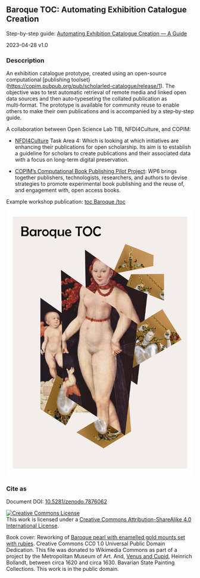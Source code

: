 ## Baroque TOC: Automating Exhibition Catalogue Creation

Step-by-step guide: [Automating Exhibition Catalogue Creation — A Guide](https://nfdi4culture.github.io/automating-exhibition-catalogue-creation-guide/)

2023-04-28 v1.0

### Desccription

An exhibition catalogue prototype, created using an open-source computational [publishing toolset}(https://copim.pubpub.org/pub/scholarled-catalogue/release/1). The objective was to test automatic retrieval of remote media and linked open data sources and then auto‑typeseting the collated publication as multi‑format. The prototype is available for community reuse to enable others to make their own publications and is accompanied by a step‑by‑step guide.

A collaboration between Open Science Lab TIB, NFDI4Culture, and COPIM: 

- [NFDI4Culture](https://nfdi4culture.de/) Task Area 4: Which is looking at which initiatives are enhancing their publications for open scholarship. Its aim is to establish a guideline for scholars to create publications and their associated data with a focus on long-term digital preservation.

- [COPIM’s Computational Book Publishing Pilot Project](https://copim.pubpub.org/work-package-6): WP6 brings together publishers, technologists, researchers, and authors to devise strategies to promote experimental book publishing and the reuse of, and engagement with, open access books.  

Example workshop publication: [toc Baroque /toc](https://simonxix.github.io/Experimental_Books_workshop/)

<img src="https://raw.githubusercontent.com/NFDI4Culture/baroque-toc/main/cover/cover.jpg" alt="Baroque TOC">

### Cite as 

Document DOI: [10.5281/zenodo.7876062](https://doi.org/10.5281/zenodo.7876062)

<a rel="license" href="http://creativecommons.org/licenses/by-sa/4.0/"><img alt="Creative Commons License" style="border-width:0" src="https://i.creativecommons.org/l/by-sa/4.0/88x31.png" /></a><br />This work is licensed under a <a rel="license" href="http://creativecommons.org/licenses/by-sa/4.0/">Creative Commons Attribution-ShareAlike 4.0 International License</a>.

Book cover: Reworking of [Baroque pearl with enamelled gold mounts set with rubies](https://en.wikipedia.org/wiki/File:Pendant_in_the_form_of_a_siren_MET_DT7173.jpg). Creative Commons CC0 1.0 Universal Public Domain Dedication. This file was donated to Wikimedia Commons as part of a project by the Metropolitan Museum of Art. And, [Venus and Cupid](https://commons.wikimedia.org/wiki/File:Heinrich_Bollandt_-_Venus_und_Cupido.jpg), Heinrich Bollandt, between circa 1620 and circa 1630. Bavarian State Painting Collections. This work is in the public domain.
